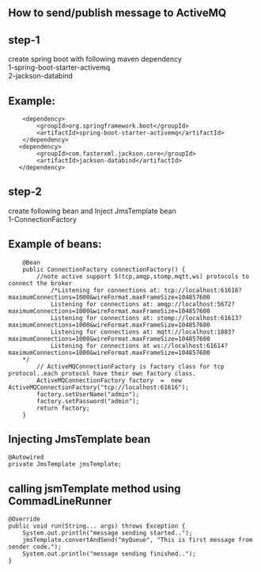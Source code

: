 How to send/publish message to ActiveMQ
---------------------------------------
step-1
------
create spring boot with following maven dependency <br>
1-spring-boot-starter-activemq <br>
2-jackson-databind <br>

Example:
-------		
		<dependency>
			<groupId>org.springframework.boot</groupId>
			<artifactId>spring-boot-starter-activemq</artifactId>
		</dependency>
       <dependency>
            <groupId>com.fasterxml.jackson.core</groupId>
            <artifactId>jackson-databind</artifactId>
       </dependency>
       
       
       
step-2
---------

create following bean and Inject JmsTemplate bean<br>
1-ConnectionFactory

Example of beans:
-----------------

		@Bean
		public ConnectionFactory connectionFactory() {
			//note active support 5(tcp,amqp,stomp,mqtt,ws) protocols to connect the broker
				/*Listening for connections at: tcp://localhost:61616?maximumConnections=1000&wireFormat.maxFrameSize=104857600
				Listening for connections at: amqp://localhost:5672?maximumConnections=1000&wireFormat.maxFrameSize=104857600
				Listening for connections at: stomp://localhost:61613?maximumConnections=1000&wireFormat.maxFrameSize=104857600
				Listening for connections at: mqtt://localhost:1883?maximumConnections=1000&wireFormat.maxFrameSize=104857600
				Listening for connections at ws://localhost:61614?maximumConnections=1000&wireFormat.maxFrameSize=104857600
		*/	
			// ActiveMQConnectionFactory is factory class for tcp protocol..each protocol have their own factory class.
			ActiveMQConnectionFactory factory  =  new ActiveMQConnectionFactory("tcp://localhost:61616");
			factory.setUserName("admin");
			factory.setPassword("admin");
			return factory;
		}
	
	
Injecting JmsTemplate bean
----------------------------

	@Autowired
	private JmsTemplate jmsTemplate;	
	
	
calling jsmTemplate method using CommadLineRunner
-------------------------------------------------

	@Override
	public void run(String... args) throws Exception {
		System.out.println("message sending started..");
		jmsTemplate.convertAndSend("myQueue", "This is first message from sender code.");
		System.out.println("message sending finished..");	
	}	